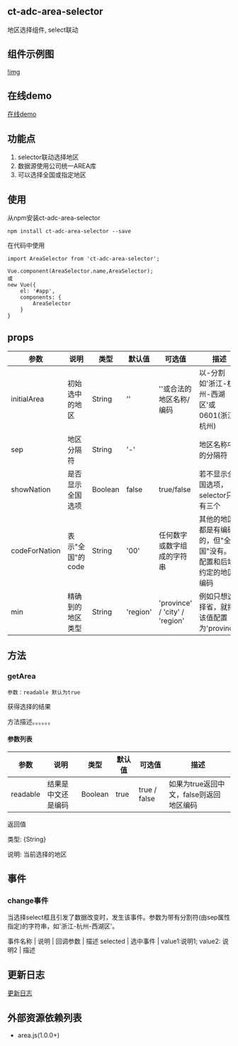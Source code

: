 ## ct-adc-area-selector

地区选择组件, select联动

## 组件示例图

[!img](图片地址)

## 在线demo

[在线demo](https://codepen.io/rubyisapm/pen/YVdgdY)

## 功能点

1. selector联动选择地区
2. 数据源使用公司统一AREA库
3. 可以选择全国或指定地区

## 使用

从npm安装ct-adc-area-selector

```
npm install ct-adc-area-selector --save
```
在代码中使用

```
import AreaSelector from 'ct-adc-area-selector';

Vue.component(AreaSelector.name,AreaSelector);
或
new Vue({
    el: '#app',
    components: {
        AreaSelector
    }
}
```

## props

参数 | 说明 | 类型 | 默认值 | 可选值 | 描述 |
--- | --- | --- | --- | ---- | ---
initialArea | 初始选中的地区 | String | '' | ''或合法的地区名称/编码 | 以-分割如'浙江-杭州-西湖区'或0601(浙江-杭州)
sep | 地区分隔符 | String | '-' |  | 地区名称中的分隔符 
showNation | 是否显示全国选项 | Boolean | false | true/false | 若不显示全国选项，selector只有三个
codeForNation | 表示"全国"的code | String | '00' | 任何数字或数字组成的字符串 | 其他的地区都是有编码的，但"全国"没有。请配置和后端约定的地区编码
min | 精确到的地区类型 | String | 'region' | 'province' / 'city' / 'region' | 例如只想选择省，就把该值配置为'province'

## 方法

### getArea
    
    参数：readable 默认为true
    
获得选择的结果

方法描述。。。。。。

#### 参数列表

参数 | 说明 | 类型 | 默认值 | 可选值 | 描述 |
--- | --- | --- | --- | ---- | ----
readable | 结果是中文还是编码 | Boolean | true | true / false | 如果为true返回中文，false则返回地区编码

返回值

类型: {String}

说明: 当前选择的地区

## 事件

### change事件
    
当选择select框且引发了数据改变时，发生该事件。参数为带有分割符(由sep属性指定)的字符串，如'浙江-杭州-西湖区'。

事件名称 | 说明 | 回调参数 | 描述
selected | 选中事件 | value1:说明1; value2: 说明2 | 描述

## 更新日志

[更新日志](https://github.com/ct-adc/adc-area-selector/blob/dev/changeLog.md)

## 外部资源依赖列表

- area.js(1.0.0+)